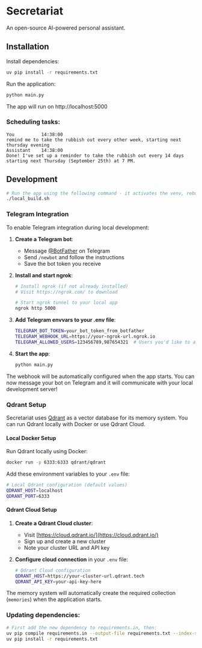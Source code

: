 # Secretariat

An open-source AI-powered personal assistant.

## Installation

Install dependencies:

```bash
uv pip install -r requirements.txt
```

Run the application:

```bash
python main.py
```
The app will run on http://localhost:5000

### Scheduling tasks:

```
You          14:38:00
remind me to take the rubbish out every other week, starting next thursday evening
Assistant    14:38:00
Done! I've set up a reminder to take the rubbish out every 14 days starting next Thursday (September 25th) at 7 PM.
```

## Development

```bash
# Run the app using the following command - it activates the venv, rebuilds CSS the starts the app:
./local_build.sh
```

### Telegram Integration

To enable Telegram integration during local development:

1. **Create a Telegram bot**:
   - Message [@BotFather](https://t.me/botfather) on Telegram
   - Send `/newbot` and follow the instructions
   - Save the bot token you receive

2. **Install and start ngrok**:
   ```bash
   # Install ngrok (if not already installed)
   # Visit https://ngrok.com/ to download

   # Start ngrok tunnel to your local app
   ngrok http 5000
   ```

3. **Add Telegram envvars to your .env file**:
   ```bash
   TELEGRAM_BOT_TOKEN=your_bot_token_from_botfather
   TELEGRAM_WEBHOOK_URL=https://your-ngrok-url.ngrok.io
   TELEGRAM_ALLOWED_USERS=123456789,987654321  # Users you'd like to allow to use your bot.
   ```

4. **Start the app**:
   ```bash
   python main.py
   ```

The webhook will be automatically configured when the app starts. You can now message your bot on Telegram and it will communicate with your local development server!

### Qdrant Setup

Secretariat uses [Qdrant](https://qdrant.tech/) as a vector database for its memory system. You can run Qdrant locally with Docker or use Qdrant Cloud.

#### Local Docker Setup

Run Qdrant locally using Docker:

```bash
docker run -p 6333:6333 qdrant/qdrant
```

Add these environment variables to your `.env` file:

```bash
# Local Qdrant configuration (default values)
QDRANT_HOST=localhost
QDRANT_PORT=6333
```

#### Qdrant Cloud Setup

1. **Create a Qdrant Cloud cluster**:
   - Visit [https://cloud.qdrant.io/](https://cloud.qdrant.io/)
   - Sign up and create a new cluster
   - Note your cluster URL and API key

2. **Configure cloud connection** in your `.env` file:
   ```bash
   # Qdrant Cloud configuration
   QDRANT_HOST=https://your-cluster-url.qdrant.tech
   QDRANT_API_KEY=your-api-key-here
   ```

The memory system will automatically create the required collection (`memories`) when the application starts.

### Updating dependencies:

```bash
# First add the new dependency to requirements.in, then:
uv pip compile requirements.in --output-file requirements.txt --index-strategy unsafe-best-match
uv pip install -r requirements.txt
```
